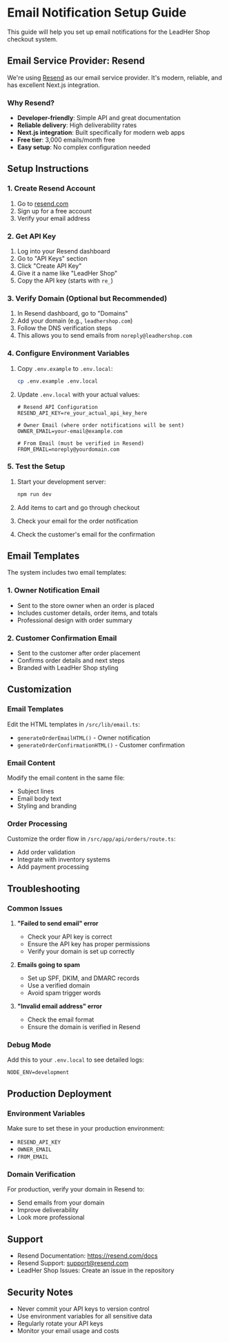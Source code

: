 # Email Notification Setup Guide

This guide will help you set up email notifications for the LeadHer Shop checkout system.

## Email Service Provider: Resend

We're using [Resend](https://resend.com) as our email service provider. It's modern, reliable, and has excellent Next.js integration.

### Why Resend?

- **Developer-friendly**: Simple API and great documentation
- **Reliable delivery**: High deliverability rates
- **Next.js integration**: Built specifically for modern web apps
- **Free tier**: 3,000 emails/month free
- **Easy setup**: No complex configuration needed

## Setup Instructions

### 1. Create Resend Account

1. Go to [resend.com](https://resend.com)
2. Sign up for a free account
3. Verify your email address

### 2. Get API Key

1. Log into your Resend dashboard
2. Go to "API Keys" section
3. Click "Create API Key"
4. Give it a name like "LeadHer Shop"
5. Copy the API key (starts with `re_`)

### 3. Verify Domain (Optional but Recommended)

1. In Resend dashboard, go to "Domains"
2. Add your domain (e.g., `leadhershop.com`)
3. Follow the DNS verification steps
4. This allows you to send emails from `noreply@leadhershop.com`

### 4. Configure Environment Variables

1. Copy `.env.example` to `.env.local`:
   ```bash
   cp .env.example .env.local
   ```

2. Update `.env.local` with your actual values:
   ```env
   # Resend API Configuration
   RESEND_API_KEY=re_your_actual_api_key_here

   # Owner Email (where order notifications will be sent)
   OWNER_EMAIL=your-email@example.com

   # From Email (must be verified in Resend)
   FROM_EMAIL=noreply@yourdomain.com
   ```

### 5. Test the Setup

1. Start your development server:
   ```bash
   npm run dev
   ```

2. Add items to cart and go through checkout
3. Check your email for the order notification
4. Check the customer's email for the confirmation

## Email Templates

The system includes two email templates:

### 1. Owner Notification Email
- Sent to the store owner when an order is placed
- Includes customer details, order items, and totals
- Professional design with order summary

### 2. Customer Confirmation Email
- Sent to the customer after order placement
- Confirms order details and next steps
- Branded with LeadHer Shop styling

## Customization

### Email Templates
Edit the HTML templates in `/src/lib/email.ts`:
- `generateOrderEmailHTML()` - Owner notification
- `generateOrderConfirmationHTML()` - Customer confirmation

### Email Content
Modify the email content in the same file:
- Subject lines
- Email body text
- Styling and branding

### Order Processing
Customize the order flow in `/src/app/api/orders/route.ts`:
- Add order validation
- Integrate with inventory systems
- Add payment processing

## Troubleshooting

### Common Issues

1. **"Failed to send email" error**
   - Check your API key is correct
   - Ensure the API key has proper permissions
   - Verify your domain is set up correctly

2. **Emails going to spam**
   - Set up SPF, DKIM, and DMARC records
   - Use a verified domain
   - Avoid spam trigger words

3. **"Invalid email address" error**
   - Check the email format
   - Ensure the domain is verified in Resend

### Debug Mode

Add this to your `.env.local` to see detailed logs:
```env
NODE_ENV=development
```

## Production Deployment

### Environment Variables
Make sure to set these in your production environment:
- `RESEND_API_KEY`
- `OWNER_EMAIL`
- `FROM_EMAIL`

### Domain Verification
For production, verify your domain in Resend to:
- Send emails from your domain
- Improve deliverability
- Look more professional

## Support

- Resend Documentation: https://resend.com/docs
- Resend Support: support@resend.com
- LeadHer Shop Issues: Create an issue in the repository

## Security Notes

- Never commit your API keys to version control
- Use environment variables for all sensitive data
- Regularly rotate your API keys
- Monitor your email usage and costs
